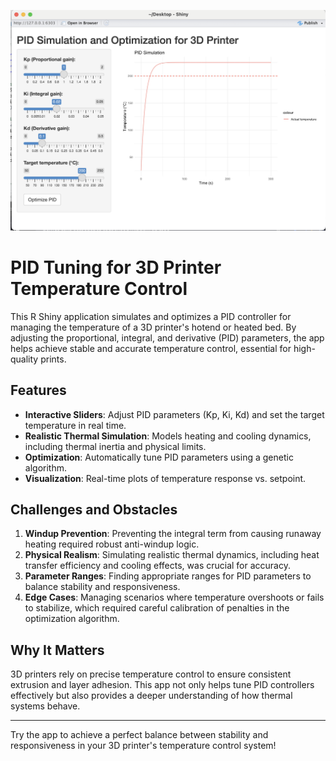 ![demo](./demo.png)

# PID Tuning for 3D Printer Temperature Control

This R Shiny application simulates and optimizes a PID controller for managing the temperature of a 3D printer's hotend or heated bed. By adjusting the proportional, integral, and derivative (PID) parameters, the app helps achieve stable and accurate temperature control, essential for high-quality prints.

## Features
- **Interactive Sliders**: Adjust PID parameters (Kp, Ki, Kd) and set the target temperature in real time.
- **Realistic Thermal Simulation**: Models heating and cooling dynamics, including thermal inertia and physical limits.
- **Optimization**: Automatically tune PID parameters using a genetic algorithm.
- **Visualization**: Real-time plots of temperature response vs. setpoint.

## Challenges and Obstacles
1. **Windup Prevention**: Preventing the integral term from causing runaway heating required robust anti-windup logic.
2. **Physical Realism**: Simulating realistic thermal dynamics, including heat transfer efficiency and cooling effects, was crucial for accuracy.
3. **Parameter Ranges**: Finding appropriate ranges for PID parameters to balance stability and responsiveness.
4. **Edge Cases**: Managing scenarios where temperature overshoots or fails to stabilize, which required careful calibration of penalties in the optimization algorithm.

## Why It Matters
3D printers rely on precise temperature control to ensure consistent extrusion and layer adhesion. This app not only helps tune PID controllers effectively but also provides a deeper understanding of how thermal systems behave.

---

Try the app to achieve a perfect balance between stability and responsiveness in your 3D printer's temperature control system!
